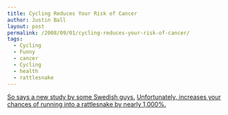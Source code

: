 ```yaml
---
title: Cycling Reduces Your Risk of Cancer
author: Justin Ball
layout: post
permalink: /2008/09/01/cycling-reduces-your-risk-of-cancer/
tags:
  - Cycling
  - Funny
  - cancer
  - Cycling
  - health
  - rattlesnake
---
```

[So says a new study by some Swedish guys.][1] [Unfortunately, increases your chances of running into a rattlesnake by nearly 1,000%.][2]

 [1]: http://www.bicycling.com/article/0,6610,s1-4-22-17266-1,00.html?cm_mmc=BicyclingNL-_-2008_09_02-_-training-_-bike_for_your_life
 [2]: http://www.justinball.com/2008/08/22/ways-to-not-make-use-of-your-health-insurance-cyclist-vs-rattlesnake/